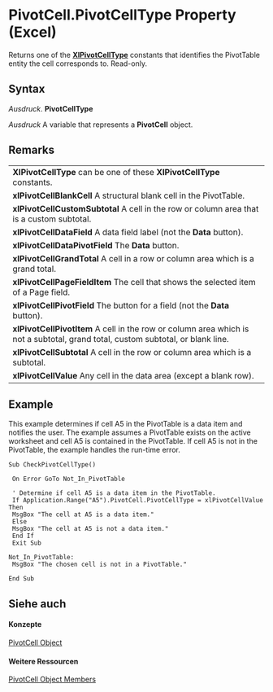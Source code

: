 
# PivotCell.PivotCellType Property (Excel)

Returns one of the  **[XlPivotCellType](388b92b8-4ca2-47c2-3cdb-662efbd6d63d.md)** constants that identifies the PivotTable entity the cell corresponds to. Read-only.


## Syntax

 _Ausdruck_. **PivotCellType**

 _Ausdruck_ A variable that represents a **PivotCell** object.


## Remarks




||
|:-----|
|**XlPivotCellType** can be one of these **XlPivotCellType** constants.|
|**xlPivotCellBlankCell** A structural blank cell in the PivotTable.|
|**xlPivotCellCustomSubtotal** A cell in the row or column area that is a custom subtotal.|
|**xlPivotCellDataField** A data field label (not the **Data** button).|
|**xlPivotCellDataPivotField** The **Data** button.|
|**xlPivotCellGrandTotal** A cell in a row or column area which is a grand total.|
|**xlPivotCellPageFieldItem** The cell that shows the selected item of a Page field.|
|**xlPivotCellPivotField** The button for a field (not the **Data** button).|
|**xlPivotCellPivotItem** A cell in the row or column area which is not a subtotal, grand total, custom subtotal, or blank line.|
|**xlPivotCellSubtotal** A cell in the row or column area which is a subtotal.|
|**xlPivotCellValue** Any cell in the data area (except a blank row).|

## Example

This example determines if cell A5 in the PivotTable is a data item and notifies the user. The example assumes a PivotTable exists on the active worksheet and cell A5 is contained in the PivotTable. If cell A5 is not in the PivotTable, the example handles the run-time error.


```
Sub CheckPivotCellType() 
 
 On Error GoTo Not_In_PivotTable 
 
 ' Determine if cell A5 is a data item in the PivotTable. 
 If Application.Range("A5").PivotCell.PivotCellType = xlPivotCellValue Then 
 MsgBox "The cell at A5 is a data item." 
 Else 
 MsgBox "The cell at A5 is not a data item." 
 End If 
 Exit Sub 
 
Not_In_PivotTable: 
 MsgBox "The chosen cell is not in a PivotTable." 
 
End Sub
```


## Siehe auch


#### Konzepte


[PivotCell Object](76b8a2dc-90ee-7475-d327-d27cb1e92703.md)
#### Weitere Ressourcen


[PivotCell Object Members](http://msdn.microsoft.com/library/e486cd5d-3f31-29d4-b811-24fc0aed6803%28Office.15%29.aspx)